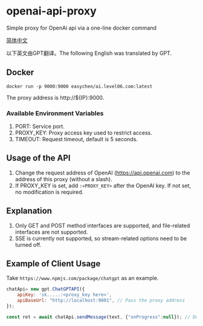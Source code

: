 # openai-api-proxy

Simple proxy for OpenAi api via a one-line docker command

[简体中文](README.CN.md)

以下英文由GPT翻译。The following English was translated by GPT.

## Docker

```
docker run -p 9000:9000 easychen/ai.level06.com:latest
```

The proxy address is http://${IP}:9000.

### Available Environment Variables

1. PORT: Service port.
2. PROXY_KEY: Proxy access key used to restrict access.
3. TIMEOUT: Request timeout, default is 5 seconds.

## Usage of the API

1. Change the request address of OpenAI (https://api.openai.com) to the address of this proxy (without a slash).
2. If PROXY_KEY is set, add `:<PROXY_KEY>` after the OpenAI key. If not set, no modification is required.

## Explanation

1. Only GET and POST method interfaces are supported, and file-related interfaces are not supported.
2. SSE is currently not supported, so stream-related options need to be turned off.

## Example of Client Usage

Take `https://www.npmjs.com/package/chatgpt` as an example.

```js
chatApi= new gpt.ChatGPTAPI({
    apiKey: 'sk.....:<proxy_key here>',
    apiBaseUrl: "http://localhost:9001", // Pass the proxy address
});

const ret = await chatApi.sendMessage(text, {"onProgress":null}); // Do not implement onProgress, otherwise an error will occur.
```

